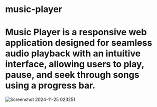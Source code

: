 # music-player
# Music Player is a responsive web application designed for seamless audio playback with an intuitive interface, allowing users to play, pause, and seek through songs using a progress bar.
![Screenshot 2024-11-25 023251](https://github.com/user-attachments/assets/22fefd4e-b4c5-4329-9be0-07c7b1d213f2)
